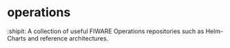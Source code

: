 # operations
:shipit: A collection of useful FIWARE Operations repositories such as Helm-Charts and reference architectures.
